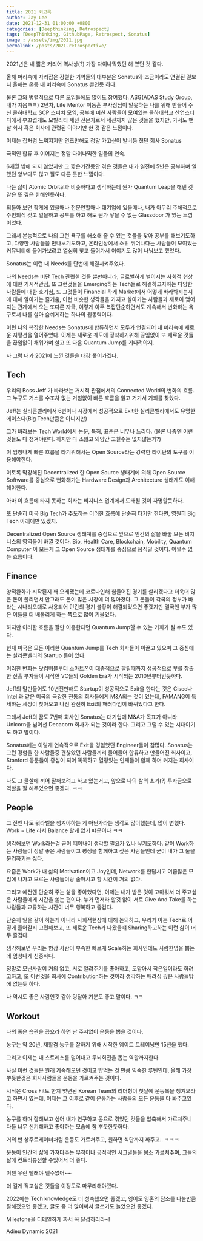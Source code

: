 ```yaml
---
title: 2021 회고록
author: Jay Lee
date: 2021-12-31 01:00:00 +0800
categories: [Deepthinking, Retrospect]
tags: [DeepThinking, GithubPage, Retrospect, Sonatus]
image : /assets/img/2021.jpg
permalink: /posts/2021-retrospective/
---
```


2021년은 내 짧은 커리어 역사상(?) 가장 다이나믹했던 해 였던 것 같다.

올해 머리속에 자리잡은 강렬한 기억들의 대부분은 Sonatus와 조금이라도 연결된 걸보니 올해는 온통 내 머리속에 Sonatus 뿐인듯 하다.

물론 그와 병렬적으로 다른 모임들에도 많이도 참여했다. ASG(ADAS Study Group, 내가 지음ㅋㅋ) 2년차, Life Mentor 이동훈 부사장님이 말못하는 나를 위해 만들어 주신 클하대학교 SCP 스피치 모임, 공부에 미친 사람들이 모여있는 클하대학교 산업스터디에서 부끄럽게도 모빌리티 세션 전문가로서 세션까지 많은 것들을 했지만, 가서도 맨날 회사 혹은 회사에 관련된 이야기만 한 것 같은 느낌이다.

이제는 집처럼 느껴지지만 연초만해도 정말 가고싶어 발버둥 쳤던 회사 Sonatus

극적인 합류 후 이어지는 정말 다이나믹한 일들의 연속.

6개월 밖에 되지 않았지만 그 짧은기간동안 겪은 것들은 내가 일전에 5년은 공부하며 일했던 양보다도 많고 질도 다른 듯한 느낌이다.

나는 삶이 Atomic Orbital과 비슷하다고 생각하는데 뭔가 Quantum Leap을 해낸 것 같은 뜻 깊은 한해인듯하다.

되돌아 보면 학계에 있을때나 전문연할때나 대기업에 있을때나, 내가 아무리 주체적으로 주인의식 갖고 일을하고 공부를 하고 해도 뭔가 닿을 수 없는 Glassdoor 가 있는 느낌이었다.

그래서 본능적으로 나의 그런 욕구를 해소해 줄 수 있는 것들을 찾아 공부를 해보기도하고, 다양한 사람들을 만나보기도하고, 온라인상에서 소위 뛰어나다는 사람들이 모여있는 커뮤니티에 들어가보려고 열심히 찾고 들어가서 이야기도 많이 나눠보고 했었다.

Sonatus는 이런 내 Needs를 단번에 해결시켜주었다.

나의 Needs는 비단 Tech 관련한 것들 뿐만아니라,  글로벌하게 벌어지는 사회적 현상에 대한 거시적관점, 또 그런것들을 Emerging하는 Tech들로 해결하고자하는 다양한 사람들에 대한 호기심, 또 그것들이 Financial 하게 Market에서 어떻게 바라봐지는지에 대해 알아가는 즐거움, 이런 비슷한 생각들을 가지고 살아가는 사람들과 새로이 맺어지는 관계에서 오는 또다른 자극, 이렇게 아주 복잡단순하면서도 계속해서 변화하는 욕구로서 나를 살아 숨쉬게하는 하나의 원동력이다.

이런 나의 복잡한 Needs는 Sonatus에 합류하면서 모두가 연결되어 내 머리속에 새로운 지평선을 열어주었다. 이제는 새로운 궤도에 정착하기위해 끊임없이 또 새로운 것들을 끊임없이 채워가며 살고 또 다음 Quantum Jump를 기다려야지.

자 그럼 내가 2021에 느낀 것들을 대강 풀어가겠다.

## Tech

우리의 Boss Jeff 가 바라보는 거시적 관점에서의 Connected World의 변화의 흐름. 그 누구도 거스를 수조차 없는 거침없이 빠른 흐름을 읽고 거기서 기회를 찾았다.

Jeff는 실리콘벨리에서 6번이나 시장에서 성공적으로 Exit한 실리콘벨리에서도 유명한 에이스다(Big Tech만큼은 아니지만)

그가 바라보는 Tech World에서 논문, 특허, 표준은 너무나 느리다. (물론 나중엔 이런것들도 다 챙겨야한다. 하지만 다 소잃고 외양간 고칠수는 없지않는가?)

이 엄청나게 빠른 흐름을 타기위해서는 Open Source라는 강력한 타이탄의 도구를 이용해야한다.

이토록 막강해진 Decentralized 한 Open Source 생태계에 의해 Open Source Software를 중심으로 변화해가는 Hardware Design과 Architecture 생태계도 이해해야한다.

아마 이 흐름에 타지 못하는 회사는 비지니스 업계에서 도태될 것이 자명할듯하다.

또 단순히 미국 Big Tech가 주도하는 이러한 흐름에 단순히 타기만 한다면, 영원히 Big Tech 아래에만 있겠지.

Decentralized Open Source 생태계를 중심으로 앞으로 인간의 삶을 바꿀 모든 비지니스의 영역들이 바뀔 것이다. Bio, Health Care, Blockchain, Mobility, Quantum Computer 이 모든게 그 Open Source 생태계를 중심으로 움직일 것이다. 어쩔수 없는 흐름이다.

## Finance

양적완화가 시작된지 꽤 오래됐는데 코로나인해 힘들어진 경기를 살리겠다고 더욱더 많은 돈이 풀리면서 안그래도 돈이 많은 시장에 더 많아졌다. 그 돈들이 각국의 정부가 바라는 시나리오대로 사용되어 민간의 경기 불황이 해결되었으면 좋겠지만 결국엔 부가 많은 이들을 더 배불리게 하는 쪽으로 많이 기울었다.

하지만 이러한 흐름을 잘만 이용한다면 Quantum Jump할 수 있는 기회가 될 수도 있다.

현재 미국은 모든 이러한 Quantum Jump를 Tech 회사들이 이끌고 있으며 그 중심에는 실리콘벨리의 Startup 들이 있다.

이러한 변화는 닷컴버블부터 스마트폰이 대중적으로 깔릴때까지 성공적으로 부를 창출한 신흥 부자들이 시작한 VC들의 Golden Era가 시작되는 2010년부터인듯하다.

Jeff의 말만들어도 10년전만해도 Startup이 성공적으로 Exit을 한다는 것은 Cisco나 Intel 과 같은 미국의 극강한 전통의 회사들에게 M&A되는 것이 었는데, FAMANG이 득세하는 세상이 찾아오고 나선 완전히 Exit의 패러다임이 바뀌었다고 한다.

그래서 Jeff의 꿈도 7번째 회사인 Sonatus는 대기업에 M&A가 목표가 아니라 Unicorn을 넘어선 Decacorn 회사가 되는 것이라 한다. 그리고 그럴 수 있는 시대이기도 하고 말이다.

Sonatus에는 이렇게 연속적으로 Exit을 경험했던 Engineer들이 참많다.  Sonatus는 그런 경험을 한 사람들중 괜찮았던 사람들끼리 물어물어 합류하고 만들어진 회사이고, Stanford 동문들이 중심이 되어 똑똑하고 열정있는 인재들이 함께 하며 커지는 회사이다.

나도 그 물살에 끼어 잘해보려고 하고 있는거고, 앞으로 나의 삶의 초기(?) 투자금으로 역할을 잘 해주었으면 좋겠다. ㅋㅋ

## People

그 전엔 나도 워라벨을 챙겨야하는 게 아닌가라는 생각도 많이했는데, 많이 변했다. Work = Life 라서 Balance 할게 없기 떄문이다 ㅋㅋ

생각해보면 Work라는걸 굳이 떼어내어 생각할 필요가 있나 싶기도하다. 같이 Work하는 사람들이 정말 좋은 사람들이고 평생을 함께하고 싶은 사람들인데 굳이 내가 그 둘을 분리하기는 싫다.

요즘은 Work가 내 삶의 Motivation이고 Joy인데, Network를 한답시고 어줍잖은 모임에 나가고 모르는 사람들이랑 술마시고 할 시간이 거의 없다.

그리고 예전엔 단순히 주는 삶을 좋아했다면, 이제는 내가 받은 것이 고마워서 더 주고싶은 사람들에게 시간을 쏟는 편이다. 누가 먼저라 할것 없이 서로 Give And Take를 하는 사람들과 교류하는 시간이 너무 행복하고 즐겁다.

단순히 일을 같이 하는게 아니라 사회적현상에 대해 논의하고, 우리가 아는 Tech로 어떻게 풀어갈지 고민해보고, 또 새로운 Tech가 나왔을떄 Sharing하고하는 이런 삶이 너무 즐겁다.

생각해보면 우리는 항상 사람이 부족한 빠르게 Scale하는 회사인데도 사람한명을 뽑는데 엄청나게 신중하다.

정말로 모난사람이 거의 없고, 서로 알려주기를 좋아하고, 도맡아서 작은일이라도 하려고하고, 또 이런것을 회사에 Contribution하는 것이라 생각하는 배려심 깊은 사람들밖에 없는듯 하다.

나 역시도 좋은 사람인것 같아 덩달아 기분도 좋고 말이다. ㅋㅋ

## Workout

나의 좋은 습관을 꼽으라 하면 난 주저없이 운동을 뽑을 것이다.

농구는 약 20년, 재활겸 농구를 잘하기 위해 시작한 웨이트 트레이닝만 15년을 했다.

그리고 이제는 내 스트레스를 덜어내고 두뇌회전을 돕는 역할까지한다.

사실 이런 것들은 원래 계속해오던 것이고 밥먹는 것 만큼 익숙한 루틴인데, 올해 가장 뿌듯한것은 회사사람들을 운동을 가르켜주는 것이다.

시작은 Cross Fit도 한지 몇년된 Korean Team의 리더형이 첫날에 운동복을 챙겨오라고 하면서 였는데, 이제는 그 이후로 같이 운동가는 사람들의 모든 운동을 다 봐주고있다.

농구를 하며 잘해보고 싶어 내가 연구하고 몸으로 겪었던 것들을 압축해서 가르쳐주니 다들 너무 신기해하고 좋아하는 모습에 참 뿌듯한듯하다.

거의 반 상주트레이너처럼 운동도 가르쳐주고, 원하면 식단까지 짜주고.. ㅋㅋㅋ

운동이 인간의 삶에 가져다주는 무척이나 긍적적인 시그널들을 몸소 가르쳐주며, 그들의 삶에 컨트리뷰션할 수있어서 더 좋다.

이젠 우린 뗄래야 뗄수없어~~

더 길게 적고싶은 것들을 이정도로 마무리해야겠다.

2022에는 Tech knowledge도 더 성숙했으면 좋겠고, 영어도 영혼의 담소를 나눌만큼 잘해졌으면 좋겠고, 글도 좀 더 많이써서 글쓰기도 늘었으면 좋겠다.

Milestone을 디테일하게 짜서 꼭 달성하리라~!

Adieu Dynamic 2021